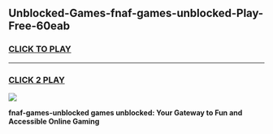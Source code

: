 
## Unblocked-Games-fnaf-games-unblocked-Play-Free-60eab
<h3>
<a href="https://premium76.site?title=fnaf-games-unblocked&ref=21A">CLICK TO PLAY</a></h3>
<hr>

<h3>
<a href="https://premium76.site?title=fnaf-games-unblocked&ref=21A">CLICK 2 PLAY</a>
  
</h3>

<a href="https://premium76.site?title=fnaf-games-unblocked&ref=21A"><img src="https://clearcache.store/games.png"></a>


**fnaf-games-unblocked games unblocked: Your Gateway to Fun and Accessible Online Gaming**

